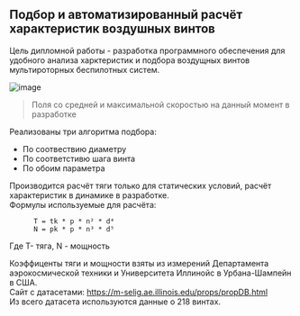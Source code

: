 ##  Подбор и автоматизированный расчёт характеристик воздушных винтов

Цель дипломной работы - разработка программного обеспечения для удобного анализа харктеристик и подбора воздущных винтов мультироторных беспилотных систем.   

![image](https://user-images.githubusercontent.com/95420558/170470458-e7747a29-b316-4e77-a257-4dc724f64bb9.png)  

> Поля со средней и максимальной скоростью на данный момент в разработке    

Реализованы три алгоритма подбора:  
 * По соотвествию диаметру
 * По соответстивю шага винта
 * По обоим параметра  
  
Производится расчёт тяги только для статических условий, расчёт характеристик в динамике в разработке.  
Формулы используемые для расчёта:  
```
      T = tk * p * n² * d⁴  
      N = pk * p * n³ * d⁵  
```
Где T- тяга, N - мощность  
  
Коэффиценты тяги и мощности взяты из измерений Департамента аэрокосмической техники и Университета Иллинойс в Урбана-Шампейн в США.  
Сайт с датасетами: https://m-selig.ae.illinois.edu/props/propDB.html  
Из всего датасета используются данные о 218 винтах.  
